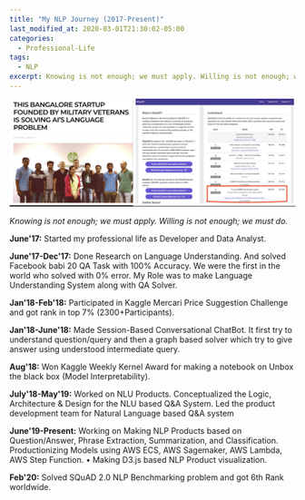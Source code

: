 ```yaml
---
title: "My NLP Journey (2017-Present)"
last_modified_at: 2020-03-01T21:30:02-05:00
categories:
  - Professional-Life
tags:
  - NLP
excerpt: Knowing is not enough; we must apply. Willing is not enough; we must do
---
```


![Cover Page](/assets/images/collage.jpg)

<script async src="https://pagead2.googlesyndication.com/pagead/js/adsbygoogle.js?client=ca-pub-2118670497450280"
     crossorigin="anonymous"></script>

*Knowing is not enough; we must apply. Willing is not enough; we must do.*

**June'17:** Started my professional life as Developer and Data Analyst. 

**June'17-Dec'17:** Done Research on Language Understanding. And solved Facebook babi 20 QA Task with 100% Accuracy. We were the first in the world who solved with 0% error. My Role was to make Language Understanding System along with QA Solver.

**Jan'18-Feb'18:** Participated in Kaggle Mercari Price Suggestion Challenge and got rank in top 7% (2300+Participants).

**Jan'18-June'18:** Made Session-Based Conversational ChatBot. It first try to understand question/query and then a graph based solver which try to give answer using understood intermediate query.

**Aug'18:** Won Kaggle Weekly Kernel Award for making a notebook on Unbox the black box (Model Interpretability).

**July'18-May'19:** Worked on NLU Products. Conceptualized the Logic, Architecture &amp; Design for the NLU based Q&A System. Led the product development team for Natural Language based Q&A system

**June'19-Present:** Working on Making NLP Products based on Question/Answer, Phrase Extraction, Summarization, and Classification. Productionizing Models using AWS ECS, AWS Sagemaker, AWS Lambda, AWS Step Function.
• Making D3.js based NLP Product visualization.

**Feb'20:** Solved SQuAD 2.0 NLP Benchmarking problem and got 6th Rank worldwide.